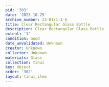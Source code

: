 ```yaml
---
pid: '303'
date: '2023-10-25'
archive_number: 23-01/1-1-6
title: Clear Rectangular Glass Bottle
description: Clear Rectangular Glass Bottle
extent: '1'
condition: Good
date_unvalidated: Unknown
creator: Unknown
collector: Unknown
materials: Glass
collection: tinui
key: object
order: '302'
layout: tinui_item
---
```

